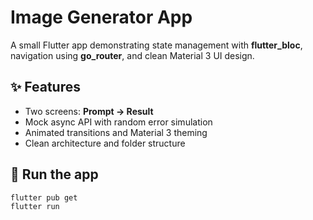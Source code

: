 # Image Generator App

A small Flutter app demonstrating state management with **flutter_bloc**, navigation using **go_router**, and clean Material 3 UI design.

## ✨ Features
- Two screens: **Prompt → Result**
- Mock async API with random error simulation
- Animated transitions and Material 3 theming
- Clean architecture and folder structure

## 🚀 Run the app
```bash
flutter pub get
flutter run
